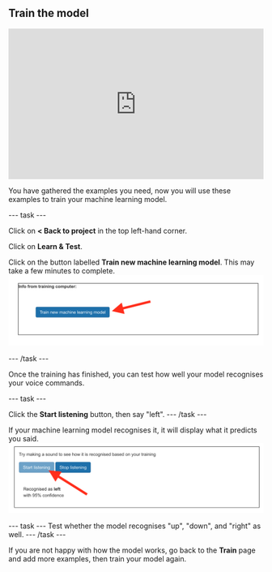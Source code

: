 ## Train the model

<html>
<div style="position: relative; width: 100%; overflow: hidden; padding-top: 56.25%;">
<p><iframe style="position: absolute; top: 0; left: 0; right: 0; width: 100%; height: 100%; border: none;" src="https://www.youtube.com/embed/7UVZ5Mqp1iY?rel=0&cc_load_policy=1" width="560" height="315" allowfullscreen allow="accelerometer; autoplay; clipboard-write; encrypted-media; gyroscope; picture-in-picture; web-share"></iframe></p>
</div>
</html>

You have gathered the examples you need, now you will use these examples to train your machine learning model.

--- task ---

Click on **< Back to project** in the top left-hand corner.

Click on **Learn & Test**.

Click on the button labelled **Train new machine learning model**. This may take a few minutes to complete.
![Arrow pointing to a button saying 'Train new machine learning model'.](images/train-new-model.png)

--- /task ---

Once the training has finished, you can test how well your model recognises your voice commands.  

--- task ---

Click the **Start listening** button, then say "left". 
--- /task ---

If your machine learning model recognises it, it will display what it predicts you said.
![Arrow pointing to the start listening button.](images/test-your-model.png)

--- task ---
Test whether the model recognises "up", "down", and "right" as well.
--- /task ---

If you are not happy with how the model works, go back to the **Train** page and add more examples, then train your model again.



